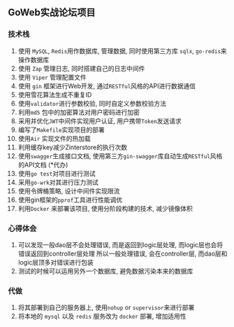 ## GoWeb实战论坛项目
### 技术栈
1. 使用 `MySQL`, `Redis`用作数据库, 管理数据, 同时使用第三方库 `sqlx`, `go-redis`来操作数据库
2. 使用 `Zap` 管理日志, 同时搭建自己的日志中间件
3. 使用 `Viper` 管理配置文件
4. 使用 `gin` 框架进行Web开发, 通过`RESTful`风格的API进行数据通信
5. 使用雪花算法生成不重复ID
6. 使用`validator`进行参数校验, 同时自定义参数校验方法
7. 利用`md5` 包中的加密算法对用户密码进行加密
8. 采用并优化`JWT`中间件实现用户认证, 用户携带`Token`发送请求
9. 编写了`Makefile`实现项目的部署
10. 使用`Air` 实现文件的热加载
11. 利用缓存key减少Zinterstore的执行次数
12. 使用`swagger`生成接口文档, 使用第三方`gin-swagger`库自动生成`RESTful`风格的API文档
    (*代办)
13. 使用`go test`对项目进行测试
14. 采用`go-wrk`对其进行压力测试
15. 使用令牌桶策略, 设计中间件实现限流
16. 使用gin框架的`pprof`工具进行性能调优
17. 利用`Docker` 来部署该项目, 使用分阶段构建的技术, 减少镜像体积



### 心得体会
1. 可以发现一般dao层不会处理错误, 而是返回到logic层处理, 而logic层也会将错误返回到controller层处理
所以一般处理错误, 会在controller层, 而dao层和logic层顶多对错误进行包装
2. 测试的时候可以运用另外一个数据库, 避免数据污染本来的数据库


### 代做
1. 将其部署到自己的服务器上, 使用`nohup` or `supervisor`来进行部署
2. 将本地的 `mysql` 以及 `redis` 服务改为 `docker` 部署, 增加适用性